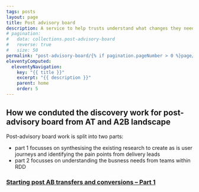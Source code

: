 ```yaml
---
tags: posts
layout: page
title: Post advisory board
description: A service to help trusts understand what changes they need to make an application for, and for SDD Delivery Officers to manage those applications
# pagination:
#   data: collections.post-advisory-board
#   reverse: true
#   size: 50
permalink: "post-advisory-board/{% if pagination.pageNumber > 0 %}page/{{ pagination.pageNumber + 1 }}{% endif %}/"
eleventyComputed:
  eleventyNavigation:
    key: "{{ title }}"
    excerpt: "{{ description }}"
    parent: home
    order: 5
---
```


## How we conduted the discovery work for post-advisory board from AT and A2B landscape

Post-advisory board work is split into two parts:

* part 1 focusses on synthesising the existing research to create as is user journeys and identifying the pain points from delivery leads
* part 2 focusses on understanding the busness needs from teams within RDD

### [Starting post AB transfers and conversions – Part 1](part-1-post-ab/)